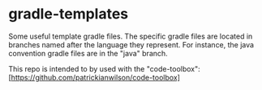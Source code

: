 gradle-templates
================

Some useful template gradle files.  The specific gradle files are located in branches named after the language they represent.  For instance, the java convention gradle files are in the "java" branch.

This repo is intended to by used with the "code-toolbox": [https://github.com/patrickianwilson/code-toolbox]
	
